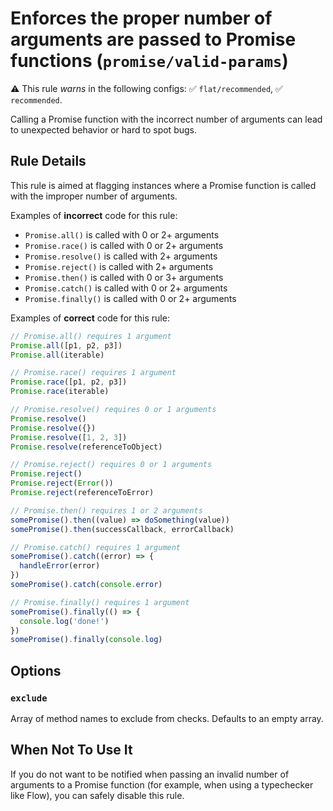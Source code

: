 # Enforces the proper number of arguments are passed to Promise functions (`promise/valid-params`)

⚠️ This rule _warns_ in the following configs: ✅ `flat/recommended`, ✅
`recommended`.

<!-- end auto-generated rule header -->

Calling a Promise function with the incorrect number of arguments can lead to
unexpected behavior or hard to spot bugs.

## Rule Details

This rule is aimed at flagging instances where a Promise function is called with
the improper number of arguments.

Examples of **incorrect** code for this rule:

- `Promise.all()` is called with 0 or 2+ arguments
- `Promise.race()` is called with 0 or 2+ arguments
- `Promise.resolve()` is called with 2+ arguments
- `Promise.reject()` is called with 2+ arguments
- `Promise.then()` is called with 0 or 3+ arguments
- `Promise.catch()` is called with 0 or 2+ arguments
- `Promise.finally()` is called with 0 or 2+ arguments

Examples of **correct** code for this rule:

```js
// Promise.all() requires 1 argument
Promise.all([p1, p2, p3])
Promise.all(iterable)

// Promise.race() requires 1 argument
Promise.race([p1, p2, p3])
Promise.race(iterable)

// Promise.resolve() requires 0 or 1 arguments
Promise.resolve()
Promise.resolve({})
Promise.resolve([1, 2, 3])
Promise.resolve(referenceToObject)

// Promise.reject() requires 0 or 1 arguments
Promise.reject()
Promise.reject(Error())
Promise.reject(referenceToError)

// Promise.then() requires 1 or 2 arguments
somePromise().then((value) => doSomething(value))
somePromise().then(successCallback, errorCallback)

// Promise.catch() requires 1 argument
somePromise().catch((error) => {
  handleError(error)
})
somePromise().catch(console.error)

// Promise.finally() requires 1 argument
somePromise().finally(() => {
  console.log('done!')
})
somePromise().finally(console.log)
```

## Options

### `exclude`

Array of method names to exclude from checks. Defaults to an empty array.

## When Not To Use It

If you do not want to be notified when passing an invalid number of arguments to
a Promise function (for example, when using a typechecker like Flow), you can
safely disable this rule.
